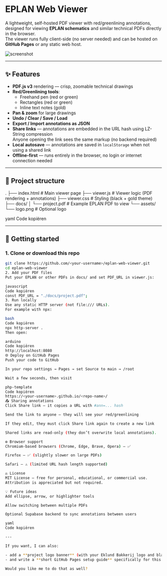 # EPLAN Web Viewer

A lightweight, self-hosted PDF viewer with red/greenlining annotations, designed for viewing **EPLAN schematics** and similar technical PDFs directly in the browser.  
The viewer runs fully client-side (no server needed) and can be hosted on **GitHub Pages** or any static web host.

![screenshot](docs/screenshot.png)

---

## ✨ Features

- **PDF.js v3** rendering — crisp, zoomable technical drawings
- **Red/Greenlining tools**:
  - Freehand pen (red or green)
  - Rectangles (red or green)
  - Inline text notes (gold)
- **Pan & zoom** for large drawings
- **Undo / Clear / Save / Load**
- **Export / Import annotations as JSON**
- **Share links** — annotations are embedded in the URL hash using LZ-String compression  
  Anyone opening the link sees the same markup (no backend required)
- **Local autosave** — annotations are saved in `localStorage` when not using a shared link
- **Offline-first** — runs entirely in the browser, no login or internet connection needed

---

## 📁 Project structure

.
├── index.html # Main viewer page
├── viewer.js # Viewer logic (PDF rendering + annotations)
├── viewer.css # Styling (black + gold theme)
├── docs/
│ └── project.pdf # Example EPLAN PDF to view
└── assets/
└── logo.png # Optional logo

yaml
Code kopiëren

---

## 🚀 Getting started

### 1. Clone or download this repo
```bash
git clone https://github.com/<your-username>/eplan-web-viewer.git
cd eplan-web-viewer
2. Add your PDF files
Put your EPLAN or other PDFs in docs/ and set PDF_URL in viewer.js:

javascript
Code kopiëren
const PDF_URL = "./docs/project.pdf";
3. Run locally
Use any static HTTP server (not file:/// URLs).
For example with npx:

bash
Code kopiëren
npx http-server .
Then open:

arduino
Code kopiëren
http://localhost:8080
🌐 Deploy on GitHub Pages
Push your code to GitHub

In your repo settings → Pages → set Source to main → /root

Wait a few seconds, then visit

php-template
Code kopiëren
https://<your-username>.github.io/<repo-name>/
📤 Sharing annotations
Click Share link — it copies a URL with #ann=... hash

Send the link to anyone — they will see your red/greenlining

If they edit, they must click Share link again to create a new link

Shared links are read-only (they don’t overwrite local annotations).

⚙️ Browser support
Chromium-based browsers (Chrome, Edge, Brave, Opera) — ✅

Firefox — ✅ (slightly slower on large PDFs)

Safari — ⚠️ (limited URL hash length supported)

⚖️ License
MIT License — free for personal, educational, or commercial use.
Attribution is appreciated but not required.

💡 Future ideas
Add ellipse, arrow, or highlighter tools

Allow switching between multiple PDFs

Optional Supabase backend to sync annotations between users

yaml
Code kopiëren

---

If you want, I can also:

- add a **project logo banner** (with your Eklund Bakkerij logo and black/gold theme),  
- and write a **short GitHub Pages setup guide** specifically for this repo (branch, folder, domain setup).

Would you like me to do that as well?
